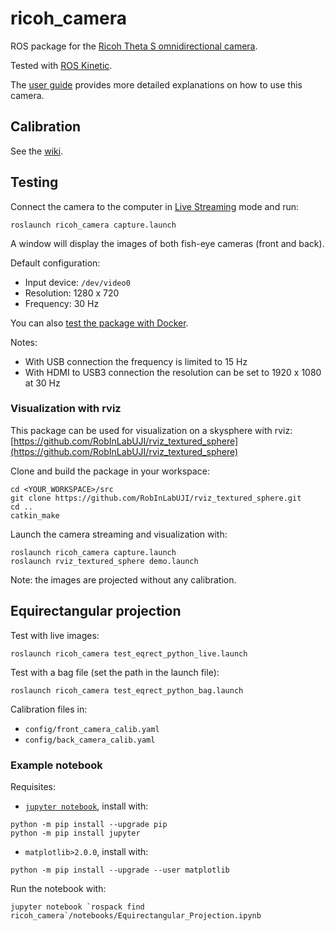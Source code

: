 # ricoh_camera

ROS package for the [Ricoh Theta S omnidirectional camera](https://theta360.com/en/about/theta/s.html).

Tested with [ROS Kinetic](http://wiki.ros.org/kinetic).

The [user guide](https://support.theta360.com/en/manual/s/index.html) provides more detailed explanations 
on how to use this camera.

## Calibration

See the [wiki](https://github.com/RobInLabUJI/ricoh_camera/wiki/Calibration).

## Testing

Connect the camera to the computer in [Live Streaming](https://support.theta360.com/en/manual/s/content/streaming/streaming_01.html) mode and run:
```
roslaunch ricoh_camera capture.launch
```

A window will display the images of both fish-eye cameras (front and back).

Default configuration:
* Input device: `/dev/video0`
* Resolution: 1280 x 720
* Frequency: 30 Hz

You can also [test the package with Docker](https://github.com/RobInLabUJI/ricoh_camera/wiki/Use-with-Docker).

Notes:
* With USB connection the frequency is limited to 15 Hz
* With HDMI to USB3 connection the resolution can be set to 1920 x 1080 at 30 Hz

### Visualization with rviz

This package can be used for visualization on a skysphere with rviz: [https://github.com/RobInLabUJI/rviz_textured_sphere](https://github.com/RobInLabUJI/rviz_textured_sphere)

Clone and build the package in your workspace:
```
cd <YOUR_WORKSPACE>/src
git clone https://github.com/RobInLabUJI/rviz_textured_sphere.git
cd ..
catkin_make
```

Launch the camera streaming and visualization with:
```
roslaunch ricoh_camera capture.launch
roslaunch rviz_textured_sphere demo.launch
```

Note: the images are projected without any calibration.

## Equirectangular projection
Test with live images:
```
roslaunch ricoh_camera test_eqrect_python_live.launch
```

Test with a bag file (set the path in the launch file):
```
roslaunch ricoh_camera test_eqrect_python_bag.launch
```

Calibration files in:
* `config/front_camera_calib.yaml`
* `config/back_camera_calib.yaml`

### Example notebook
Requisites:
* [`jupyter notebook`](https://jupyter.org), install with:
```
python -m pip install --upgrade pip
python -m pip install jupyter
```

* `matplotlib>2.0.0`, install with:
```
python -m pip install --upgrade --user matplotlib
```

Run the notebook with:
```
jupyter notebook `rospack find ricoh_camera`/notebooks/Equirectangular_Projection.ipynb
```

